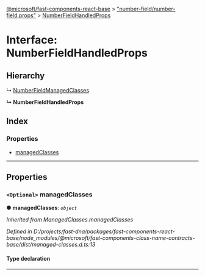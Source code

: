 [@microsoft/fast-components-react-base](../README.md) > ["number-field/number-field.props"](../modules/_number_field_number_field_props_.md) > [NumberFieldHandledProps](../interfaces/_number_field_number_field_props_.numberfieldhandledprops.md)

# Interface: NumberFieldHandledProps

## Hierarchy

↳  [NumberFieldManagedClasses](_number_field_number_field_props_.numberfieldmanagedclasses.md)

**↳ NumberFieldHandledProps**

## Index

### Properties

* [managedClasses](_number_field_number_field_props_.numberfieldhandledprops.md#managedclasses)

---

## Properties

<a id="managedclasses"></a>

### `<Optional>` managedClasses

**● managedClasses**: *`object`*

*Inherited from ManagedClasses.managedClasses*

*Defined in D:/projects/fast-dna/packages/fast-components-react-base/node_modules/@microsoft/fast-components-class-name-contracts-base/dist/managed-classes.d.ts:13*

#### Type declaration

___

